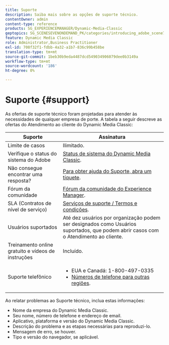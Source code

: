 ```yaml
---
title: Suporte
description: Saiba mais sobre as opções de suporte técnico.
contentOwner: admin
content-type: reference
products: SG_EXPERIENCEMANAGER/Dynamic-Media-Classic
geptopics: SG_SCENESEVENONDEMAND_PK/categories/introducing_adobe_scene7
feature: Dynamic Media Classic
role: Administrator,Business Practitioner
exl-id: 708f32f1-fdbb-4a32-a1b7-836c99b458be
translation-type: tm+mt
source-git-commit: 1beb30b9eda4487dcd549034906079dee0b3149a
workflow-type: tm+mt
source-wordcount: '186'
ht-degree: 0%

---
```


# Suporte {#support}

As ofertas de suporte técnico foram projetadas para atender às necessidades de qualquer empresa de porte. A tabela a seguir descreve as ofertas do Atendimento ao cliente do Dynamic Media Classic:

| Suporte | Assinatura |
|--- |--- |
| Limite de casos | Ilimitado. |
| Verifique o status do sistema do Adobe | [Status de sistema do Dynamic Media Classic](https://status.adobe.com/products/1175). |
| Não consegue encontrar uma resposta? | [Para obter ajuda do Suporte, abra um tíquete](https://experienceleague.adobe.com/?support-solution=General#support). |
| Fórum da comunidade | [Fórum da comunidade do Experience Manager](https://experienceleaguecommunities.adobe.com/t5/adobe-experience-manager/ct-p/adobe-experience-manager-community). |
| SLA (Contratos de nível de serviço) | [Serviços de suporte / Termos e condições](https://helpx.adobe.com/support/programs/support-policies-terms-conditions.html). |
| Usuários suportados | Até dez usuários por organização podem ser designados como Usuários suportados, que podem abrir casos com o Atendimento ao cliente. |
| Treinamento online gratuito e vídeos de instruções | Incluído. |
| Suporte telefônico | <ul><li>EUA e Canadá: 1-800-497-0335 </li><li>[Números de telefone para outras regiões](https://helpx.adobe.com/contact/dma-external/DMACustomeCareRegionalPhoneNumbers.html).</li></ul> |

<!-- |Create a support case| [https://helpx.adobe.com/enterprise/admin-guide.html/enterprise/using/support-for-experience-cloud.ug.html](https://helpx.adobe.com/enterprise/admin-guide.html/enterprise/using/support-for-experience-cloud.ug.html) | -->

Ao relatar problemas ao Suporte técnico, inclua estas informações:

* Nome da empresa do Dynamic Media Classic.
* Seu nome, número de telefone e endereço de email.
* Aplicativo, plataforma e versão do Dynamic Media Classic.
* Descrição do problema e as etapas necessárias para reproduzi-lo.
* Mensagem de erro, se houver.
* Tipo e versão do navegador, se aplicável.

